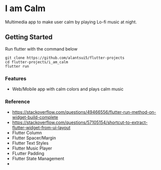 # I am Calm

Multimedia app to make user calm by playing Lo-fi music at night.

## Getting Started
Run flutter with the command below
```shell
git clone https://github.com/alantsui5/flutter-projects
cd flutter-projects/i_am_calm
flutter run 
```

### Features
- Web/Mobile app with calm colors and plays calm music

### Reference
- https://stackoverflow.com/questions/49466556/flutter-run-method-on-widget-build-complete
- https://stackoverflow.com/questions/57105154/shortcut-to-extract-flutter-widget-from-ui-layout
- Flutter Column
- Flutter Spacer/Margin
- Flutter Text Styles
- Flutter Music Player
- FLutter Padding
- Flutter State Management
- 
